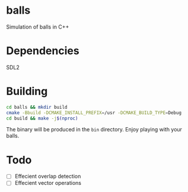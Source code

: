 # balls

Simulation of balls in C++

# Dependencies

SDL2

# Building

```bash
cd balls && mkdir build
cmake -Bbuild -DCMAKE_INSTALL_PREFIX=/usr -DCMAKE_BUILD_TYPE=Debug
cd build && make -j$(nproc)
```

The binary will be produced in the `bin` directory. Enjoy playing with your balls.

# Todo

- [ ] Effecient overlap detection
- [ ] Effecient vector operations
